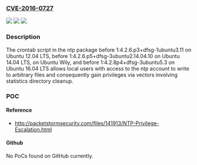 ### [CVE-2016-0727](https://cve.mitre.org/cgi-bin/cvename.cgi?name=CVE-2016-0727)
![](https://img.shields.io/static/v1?label=Product&message=n%2Fa&color=blue)
![](https://img.shields.io/static/v1?label=Version&message=n%2Fa&color=blue)
![](https://img.shields.io/static/v1?label=Vulnerability&message=n%2Fa&color=brighgreen)

### Description

The crontab script in the ntp package before 1:4.2.6.p3+dfsg-1ubuntu3.11 on Ubuntu 12.04 LTS, before 1:4.2.6.p5+dfsg-3ubuntu2.14.04.10 on Ubuntu 14.04 LTS, on Ubuntu Wily, and before 1:4.2.8p4+dfsg-3ubuntu5.3 on Ubuntu 16.04 LTS allows local users with access to the ntp account to write to arbitrary files and consequently gain privileges via vectors involving statistics directory cleanup.

### POC

#### Reference
- http://packetstormsecurity.com/files/141913/NTP-Privilege-Escalation.html

#### Github
No PoCs found on GitHub currently.

